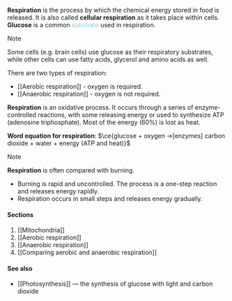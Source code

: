 **Respiration** is the process by which the chemical energy stored in food is released. It is also called **cellular respiration** as it takes place within cells. **Glucose** is a common <span style="color: skyblue">substrate</span> used in respiration.

> [!note]
> Some cells (e.g. brain cells) use glucose as their respiratory substrates, while other cells can use fatty acids, glycerol and amino acids as well.

There are two types of respiration:
- [[Aerobic respiration]] - oxygen is required.
- [[Anaerobic respiration]] - oxygen is not required.

**Respiration** is an oxidative process. It occurs through a series of enzyme-controlled reactions, with some releasing energy or used to synthesize ATP (adenosine triphosphate). Most of the energy (60%) is lost as heat.

**Word equation for respiration**:
$\ce{glucose + oxygen ->[enzymes] carbon dioxide + water + energy (ATP and heat)}$

> [!note]
> **Respiration** is often compared with burning.
> - Burning is rapid and uncontrolled. The process is a one-step reaction and releases energy rapidly.
> - Respiration occurs in small steps and releases energy gradually.

#### Sections
1. [[Mitochondria]]
2. [[Aerobic respiration]]
3. [[Anaerobic respiration]]
4. [[Comparing aerobic and anaerobic respiration]]

#### See also
- [[Photosynthesis]] — the synthesis of glucose with light and carbon dioxide
